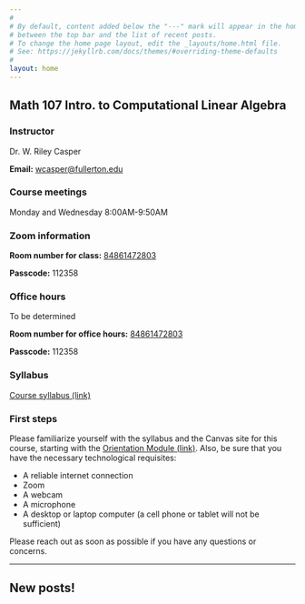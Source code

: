```yaml
---
#
# By default, content added below the "---" mark will appear in the home page
# between the top bar and the list of recent posts.
# To change the home page layout, edit the _layouts/home.html file.
# See: https://jekyllrb.com/docs/themes/#overriding-theme-defaults
#
layout: home
---
```


## Math 107 Intro. to Computational Linear Algebra

### **Instructor**

Dr. W. Riley Casper

**Email:** wcasper@fullerton.edu

### **Course meetings**

Monday and Wednesday 8:00AM-9:50AM

### **Zoom information**

**Room number for class:** <a target="_parent" href="https://fullerton.zoom.us/j/84861472803?pwd=QlNTVTZLUVFod245L3FJK1ZEYWUwQT09">84861472803</a>

**Passcode:** 112358

### **Office hours**

To be determined

**Room number for office hours:** <a target="_parent" href="https://fullerton.zoom.us/j/84861472803?pwd=QlNTVTZLUVFod245L3FJK1ZEYWUwQT09">84861472803</a>

**Passcode:** 112358

### **Syllabus**

<a target="_parent" href="extras/syllabus.md">Course syllabus (link)</a>


### **First steps**

Please familiarize yourself with the syllabus and the Canvas site for this course, starting with the <a target="_parent" href="https://csufullerton.instructure.com/courses/3127326/modules">Orientation Module (link)</a>.  Also, be sure that you have the necessary technological requisites:
* A reliable internet connection
* Zoom
* A webcam
* A microphone
* A desktop or laptop computer (a cell phone or tablet will not be sufficient)

Please reach out as soon as possible if you have any questions or concerns.

***

## New posts!

